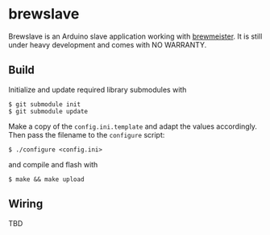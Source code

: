 # brewslave

Brewslave is an Arduino slave application working with
[brewmeister](https://github.com/matze/brewmeister). It is still under heavy
development and comes with NO WARRANTY.


## Build

Initialize and update required library submodules with

    $ git submodule init
    $ git submodule update

Make a copy of the `config.ini.template` and adapt the values accordingly. Then
pass the filename to the `configure` script:

    $ ./configure <config.ini>

and compile and flash with

    $ make && make upload


## Wiring

TBD
